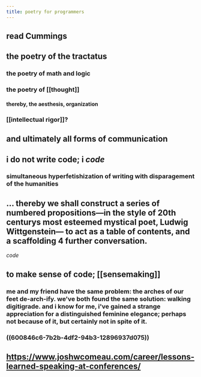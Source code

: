 ```yaml
---
title: poetry for programmers
---
```


## read Cummings
## the poetry of the tractatus
### the poetry of math and logic
### the poetry of [[thought]]
#### thereby, the aesthesis, organization
### [[intellectual rigor]]?
## and ultimately all forms of communication
## i do not write code; i *code*
### simultaneous hyperfetishization of writing with disparagement of the humanities
## ... thereby we shall construct a series of numbered propositions—in the style of 20th centurys most esteemed mystical poet, Ludwig Wittgenstein— to act as a table of contents, and a scaffolding 4 further conversation.
 *code*
## to make sense of code; [[sensemaking]]
### me and my friend have the same problem: the arches of our feet de-arch-ify. we've both found the same solution: walking digitigrade. and i know for me, i've gained a strange appreciation for a distinguished feminine elegance; perhaps not because of it, but certainly not in spite of it.
### ((600846c6-7b2b-4df2-94b3-12896937d075))
## https://www.joshwcomeau.com/career/lessons-learned-speaking-at-conferences/